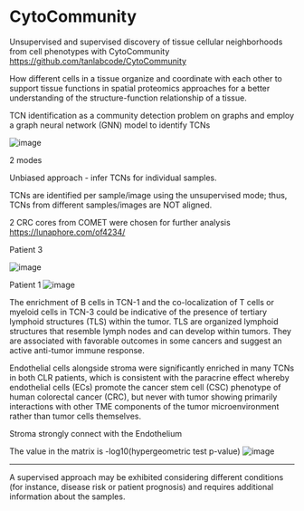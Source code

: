 # CytoCommunity
Unsupervised and supervised discovery of tissue cellular neighborhoods from cell phenotypes with CytoCommunity
https://github.com/tanlabcode/CytoCommunity 

How different cells in a tissue organize and coordinate with each other to support tissue functions in spatial proteomics approaches for a better understanding of the structure-function relationship of a tissue.

TCN identification as a community detection problem on graphs and employ a graph neural network (GNN) model to identify TCNs

![image](https://github.com/Elena983/CytoCommunity/assets/68946912/4354e923-cc15-40de-a925-09b1d3a4bd9d)

2 modes

Unbiased approach - infer TCNs for individual samples. 

TCNs are identified per sample/image using the unsupervised mode; thus, TCNs from different samples/images are NOT aligned.

2 CRC cores from COMET were chosen for further analysis
https://lunaphore.com/of4234/

Patient 3

![image](https://github.com/Elena983/CytoCommunity/assets/68946912/6756b77d-cbaa-4121-baad-1352da6c0a8f)

Patient 1
![image](https://github.com/Elena983/CytoCommunity/assets/68946912/0e686c4e-e89e-4eb6-9e2c-d98711fb5747)

The enrichment of B cells in TCN-1 and the co-localization of T cells or myeloid cells in TCN-3 could be indicative of the presence of tertiary lymphoid structures (TLS) within the tumor. TLS are organized lymphoid structures that resemble lymph nodes and can develop within tumors. They are associated with favorable outcomes in some cancers and suggest an active anti-tumor immune response.

Endothelial cells alongside stroma were significantly enriched in many TCNs in both CLR patients, which is consistent with the paracrine effect whereby endothelial cells (ECs) promote the cancer stem cell (CSC) phenotype of human colorectal cancer (CRC), but never with tumor showing primarily interactions with other TME components of the tumor microenvironment rather than tumor cells themselves.

Stroma strongly connect with the Endothelium 

The value in the matrix is -log10(hypergeometric test p-value)
![image](https://github.com/Elena983/CytoCommunity/assets/68946912/6c43e4b3-ea6a-440f-872e-aa33d47992ad)

-------------------

A supervised approach may be exhibited considering different conditions (for instance, disease risk or patient prognosis) and requires additional information about the samples.
